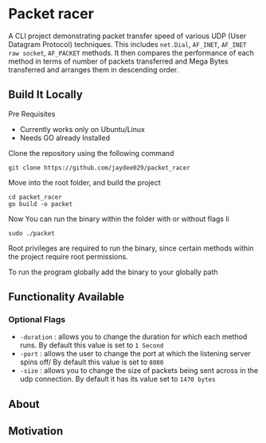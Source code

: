 # Packet racer
A CLI project demonstrating packet transfer speed of various UDP (User Datagram Protocol) techniques.
This includes `net.Dial`, `AF_INET`, `AF_INET raw socket`, `AF_PACKET` methods. It then compares the performance of each method in terms of number of packets transferred and Mega Bytes transferred and arranges them in descending order.

## Build It Locally

Pre Requisites
- Currently works only on Ubuntu/Linux
- Needs GO already Installed

Clone the repository using the following command
```
git clone https://github.com/jaydee029/packet_racer
```

Move into the root folder, and build the project
```
cd packet_racer
go build -o packet
```

Now You can run the binary within the folder with or without flags li
```
sudo ./packet
```
Root privileges are required to run the binary, since certain methods within the project require root permissions.

To run the program globally add the binary to your globally path

## Functionality Available

### Optional Flags
- `-duration` : allows you to change the duration for which each method runs. By default this value is set to `1 Second`
- `-port` : allows the user to change the port at which the listening server spins off/ By default this value is set to `8080`
- `-size` : allows you to change the size of packets being sent across in the udp connection. By default it has its value set to `1470 bytes`



## About
## Motivation

